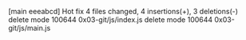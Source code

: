 [main eeeabcd] Hot fix
 4 files changed, 4 insertions(+), 3 deletions(-)
 delete mode 100644 0x03-git/js/index.js
 delete mode 100644 0x03-git/js/main.js
